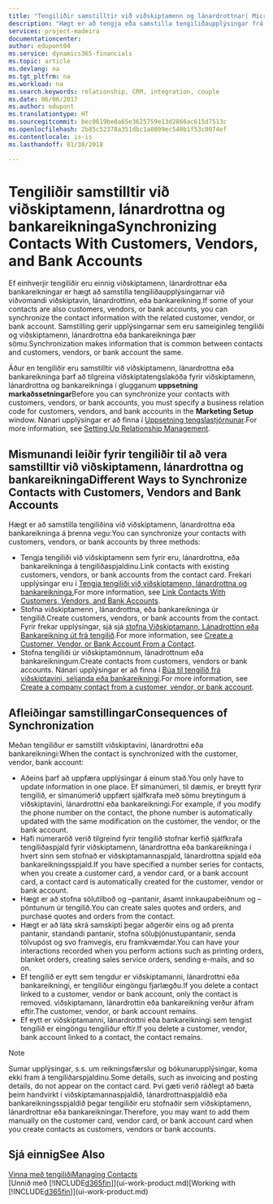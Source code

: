 ```yaml
---
title: "Tengiliðir samstilltir við viðskiptamenn og lánardrottnar| Microsoft Docs"
description: "Hægt er að tengja eða samstilla tengiliðaupplýsingar frá tengiliðum sem líka eru viðskiptamenn, lánardrottnar eða bankareikningar, þannig að þú uppfærir upplýsingarnar aðeins á einum stað."
services: project-madeira
documentationcenter: 
author: edupont04
ms.service: dynamics365-financials
ms.topic: article
ms.devlang: na
ms.tgt_pltfrm: na
ms.workload: na
ms.search.keywords: relationship, CRM, integration, couple
ms.date: 06/06/2017
ms.author: edupont
ms.translationtype: HT
ms.sourcegitcommit: bec0619be0a65e3625759e13d2866ac615d7513c
ms.openlocfilehash: 2b85c52378a351dbc1a0809ec540b1f53c8074ef
ms.contentlocale: is-is
ms.lasthandoff: 01/30/2018

---
```

# <a name="synchronizing-contacts-with-customers-vendors-and-bank-accounts"></a><span data-ttu-id="93a64-103">Tengiliðir samstilltir við viðskiptamenn, lánardrottna og bankareikninga</span><span class="sxs-lookup"><span data-stu-id="93a64-103">Synchronizing Contacts With Customers, Vendors, and Bank Accounts</span></span>
<span data-ttu-id="93a64-104">Ef einhverjir tengiliðir eru einnig viðskiptamenn, lánardrottnar eða bankareikningar er hægt að samstilla tengiliðaupplýsingarnar við viðvomandi viðskiptavin, lánardrottinn, eða bankareikning.</span><span class="sxs-lookup"><span data-stu-id="93a64-104">If some of your contacts are also customers, vendors, or bank accounts, you can synchronize the contact information with the related customer, vendor, or bank account.</span></span> <span data-ttu-id="93a64-105">Samstilling gerir upplýsingarnar sem eru sameiginleg tengiliði og viðskiptamenn, lánardrottna eða bankareikninga þær sömu.</span><span class="sxs-lookup"><span data-stu-id="93a64-105">Synchronization makes information that is common between contacts and customers, vendors, or bank account the same.</span></span>  

<span data-ttu-id="93a64-106">Áður en tengiliðir eru samstilltir við viðskiptamenn, lánardrottna eða bankareikninga þarf að tilgreina viðskiptatengslakóða fyrir viðskiptamenn, lánardrottna og bankareikninga í glugganum **uppsetning markaðssetningar**</span><span class="sxs-lookup"><span data-stu-id="93a64-106">Before you can synchronize your contacts with customers, vendors, or bank accounts, you must specify a business relation code for customers, vendors, and bank accounts in the **Marketing Setup** window.</span></span> <span data-ttu-id="93a64-107">Nánari upplýsingar er að finna í [Uppsetning tengslastjórnunar](marketing-setup-marketing.md).</span><span class="sxs-lookup"><span data-stu-id="93a64-107">For more information, see [Setting Up Relationship Management](marketing-setup-marketing.md).</span></span>

## <a name="different-ways-to-synchronize-contacts-with-customers-vendors-and-bank-accounts"></a><span data-ttu-id="93a64-108">Mismunandi leiðir fyrir tengiliðir til að vera samstilltir við viðskiptamenn, lánardrottna og bankareikninga</span><span class="sxs-lookup"><span data-stu-id="93a64-108">Different Ways to Synchronize Contacts with Customers, Vendors and Bank Accounts</span></span>
<span data-ttu-id="93a64-109">Hægt er að samstilla tengiliðina við viðskiptamenn, lánardrottna eða bankareikninga á þrenna vegu:</span><span class="sxs-lookup"><span data-stu-id="93a64-109">You can synchronize your contacts with customers, vendors, or bank accounts by three methods:</span></span>

* <span data-ttu-id="93a64-110">Tengja tengiliði við viðskiptamenn sem fyrir eru, lánardrottna, eða bankareikninga á tengiliðaspjaldinu.</span><span class="sxs-lookup"><span data-stu-id="93a64-110">Link contacts with existing customers, vendors, or bank accounts from the contact card.</span></span> <span data-ttu-id="93a64-111">Frekari upplýsingar eru í [Tengja tengiliði við viðskiptamenn, lánardrottna og bankareikninga.](marketing-how-link-contact.md)</span><span class="sxs-lookup"><span data-stu-id="93a64-111">For more information, see [Link Contacts With Customers, Vendors, and Bank Accounts](marketing-how-link-contact.md).</span></span>
* <span data-ttu-id="93a64-112">Stofna viðskiptamenn , lánardrottna, eða bankareikninga úr tengilið.</span><span class="sxs-lookup"><span data-stu-id="93a64-112">Create customers, vendors, or bank accounts from the contact.</span></span> <span data-ttu-id="93a64-113">Fyrir frekar upplýsingar, sjá sjá [stofna Viðskiptamann, Lánadrottinn eða Bankareikning út frá tengilið](marketing-how-create-contacts-new-customers-vendors-bank-accounts.md).</span><span class="sxs-lookup"><span data-stu-id="93a64-113">For more information, see [Create a Customer, Vendor, or Bank Account From a Contact](marketing-how-create-contacts-new-customers-vendors-bank-accounts.md).</span></span>
* <span data-ttu-id="93a64-114">Stofna tengiliði úr viðskiptamönnum, lánadrottnum eða bankareikningum.</span><span class="sxs-lookup"><span data-stu-id="93a64-114">Create contacts from customers, vendors or bank accounts.</span></span> <span data-ttu-id="93a64-115">Nánari upplýsingar er að finna í [Búa til tengilið frá viðskiptavini, seljanda eða bankareikningi](marketing-how-create-contact-companies.md).</span><span class="sxs-lookup"><span data-stu-id="93a64-115">For more information, see [Create a company contact from a customer, vendor, or bank account](marketing-how-create-contact-companies.md).</span></span>

## <a name="consequences-of-synchronization"></a><span data-ttu-id="93a64-116">Afleiðingar samstillingar</span><span class="sxs-lookup"><span data-stu-id="93a64-116">Consequences of Synchronization</span></span>
<span data-ttu-id="93a64-117">Meðan tengiliður er samstillt viðskiptavini, lánardrottni eða bankareikningi:</span><span class="sxs-lookup"><span data-stu-id="93a64-117">When the contact is synchronized with the customer, vendor, bank account:</span></span>

* <span data-ttu-id="93a64-118">Aðeins þarf að uppfæra upplýsingar á einum stað.</span><span class="sxs-lookup"><span data-stu-id="93a64-118">You only have to update information in one place.</span></span> <span data-ttu-id="93a64-119">Ef símanúmeri, til dæmis, er breytt fyrir tengilið, er símanúmerið uppfært sjálfkrafa með sömu breytingum á viðskiptavini, lánardrottni eða bankareikningi.</span><span class="sxs-lookup"><span data-stu-id="93a64-119">For example, if you modify the phone number on the contact, the phone number is automatically updated with the same modification on the customer, the vendor, or the bank account.</span></span>
* <span data-ttu-id="93a64-120">Hafi númeraröð verið tilgreind fyrir tengilið stofnar kerfið sjálfkrafa tengiliðaspjald fyrir viðskiptamenn, lánardrottna eða bankareikninga í hvert sinn sem stofnað er viðskiptamannaspjald, lánardrottna spjald eða bankareikningsspjald.</span><span class="sxs-lookup"><span data-stu-id="93a64-120">If you have specified a number series for contacts, when you create a customer card, a vendor card, or a bank account card, a contact card is automatically created for the customer, vendor or bank account.</span></span>
* <span data-ttu-id="93a64-121">Hægt er að stofna sölutilboð og –pantanir, ásamt innkaupabeiðnum og –pöntunum úr tengilið.</span><span class="sxs-lookup"><span data-stu-id="93a64-121">You can create sales quotes and orders, and purchase quotes and orders from the contact.</span></span>
* <span data-ttu-id="93a64-122">Hægt er að láta skrá samskipti þegar aðgerðir eins og að prenta pantanir, standandi pantanir, stofna söluþjónustupantanir, senda tölvupóst og svo framvegis, eru framkvæmdar.</span><span class="sxs-lookup"><span data-stu-id="93a64-122">You can have your interactions recorded when you perform actions such as printing orders, blanket orders, creating sales service orders, sending e-mails, and so on.</span></span>
* <span data-ttu-id="93a64-123">Ef tengilið er eytt sem tengdur er viðskiptamanni, lánardrottni eða bankareikningi, er tengiliður eingöngu fjarlægðu.</span><span class="sxs-lookup"><span data-stu-id="93a64-123">If you delete a contact linked to a customer, vendor or bank account, only the contact is removed.</span></span> <span data-ttu-id="93a64-124">viðskiptamann, lánardrottin eða bankareikning verður áfram eftir.</span><span class="sxs-lookup"><span data-stu-id="93a64-124">The customer, vendor, or bank account remains.</span></span>
* <span data-ttu-id="93a64-125">Ef eytt er viðskiptamanni, lánardrottni eða bankareikningi sem tengist tengilið er eingöngu tengiliður eftir.</span><span class="sxs-lookup"><span data-stu-id="93a64-125">If you delete a customer, vendor, bank account linked to a contact, the contact remains.</span></span>

> [!NOTE]  
>   <span data-ttu-id="93a64-126">Sumar upplýsingar, s.s. um reikningsfærslur og bókunarupplýsingar, koma ekki fram á tengiliðarspjaldinu.</span><span class="sxs-lookup"><span data-stu-id="93a64-126">Some details, such as invoicing and posting details, do not appear on the contact card.</span></span> <span data-ttu-id="93a64-127">Því gæti verið ráðlegt að bæta þeim handvirkt í viðskiptamannaspjaldið, lánardrottnaspjaldið eða bankareikningsspjaldið þegar tengiliðir eru stofnaðir sem viðskiptamenn, lánardrottnar eða bankareikningar.</span><span class="sxs-lookup"><span data-stu-id="93a64-127">Therefore, you may want to add them manually on the customer card, vendor card, or bank account card when you create contacts as customers, vendors or bank accounts.</span></span>

## <a name="see-also"></a><span data-ttu-id="93a64-128">Sjá einnig</span><span class="sxs-lookup"><span data-stu-id="93a64-128">See Also</span></span>
[<span data-ttu-id="93a64-129">Vinna með tengiliði</span><span class="sxs-lookup"><span data-stu-id="93a64-129">Managing Contacts</span></span>](marketing-contacts.md)  
<span data-ttu-id="93a64-130">[Unnið með [!INCLUDE[d365fin](includes/d365fin_md.md)]](ui-work-product.md)</span><span class="sxs-lookup"><span data-stu-id="93a64-130">[Working with [!INCLUDE[d365fin](includes/d365fin_md.md)]](ui-work-product.md)</span></span>

